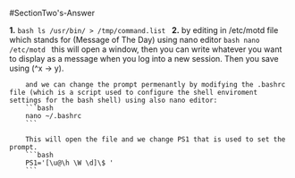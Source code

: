 #SectionTwo's-Answer

**1.**  ```bash
        ls /usr/bin/ > /tmp/command.list
        ```
**2.** by editing in /etc/motd file which stands for (Message of The Day) using nano editor
        ```bash
        nano /etc/motd
        ```
        this will open a window, then you can write whatever you want to display as a message when you log into a new session. Then you save using (^x -> y).

        and we can change the prompt permenantly by modifying the .bashrc file (which is a script used to configure the shell enviroment settings for the bash shell) using also nano editor:
        ```bash
        nano ~/.bashrc
        ```

        This will open the file and we change PS1 that is used to set the prompt.
        ```bash
        PS1='[\u@\h \W \d]\$ '
        ```
